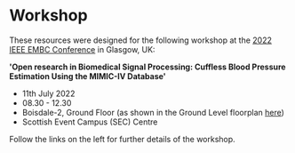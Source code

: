 # Workshop

These resources were designed for the following workshop at the [2022 IEEE EMBC Conference](https://embc.embs.org/2022/) in Glasgow, UK:

**'Open research in Biomedical Signal Processing: Cuffless Blood Pressure Estimation Using the MIMIC-IV Database'**

- 11th July 2022
- 08.30 - 12.30
- Boisdale-2, Ground Floor (as shown in the Ground Level floorplan [here](https://www.sec.co.uk/organise-an-event/capacities-dimensions))
- Scottish Event Campus (SEC) Centre

Follow the links on the left for further details of the workshop.
